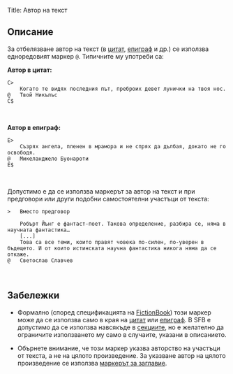Title: Автор на текст

## Описание

За отбелязване автор на текст (в [цитат](/docs/sfb/cite), [епиграф](/docs/sfb/epigraph) и др.) се използва едноредовият маркер `@`. Типичните му употреби са:

**Автор в цитат:**

~~~~
C>
    Когато те видях последния път, преброих девет лунички на твоя нос.
@   Твой Никълъс
C$
~~~~
<br/>

**Автор в епиграф:**
~~~~
E>
	Съзрях ангела, пленен в мрамора и не спрях да дълбая, докато не го освободя.
@	Микеланджело Буонароти
E$
~~~~
<br/>

Допустимо е да се използва маркерът за автор на текст и при предговори или други подобни самостоятелни участъци от текста:
~~~~
>   Вместо предговор

    Робърт Йънг е фантаст-поет. Такова определение, разбира се, няма в научната фантастика…
    [...]
    Това са все теми, които правят човека по-силен, по-уверен в бъдещето. И от които истинската научна фантастика никога няма да се откаже.
@   Светослав Славчев
~~~~
<br/>

## Забележки

* Формално (според спецификацията на [FictionBook](/articles/fictionbook)) този маркер може да се използва само в края на [цитат](/docs/sfb/cite) или [епиграф](/docs/sfb/epigraph). В SFB е допустимо да се използва навсякъде в [секциите](/docs/sfb/section), но е желателно да ограничите използването му само в случаите, указани в описанието.

* Обърнете внимание, че този маркер указва авторство на участъци от текста, а не на цялото произведение. За указване автор на цялото произведение се използва [маркерът за заглавие](/docs/sfb/title).

